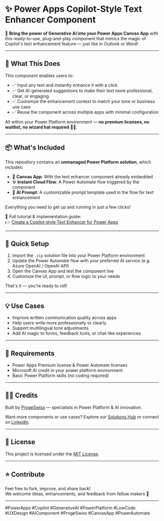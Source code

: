 # ✨ Power Apps Copilot-Style Text Enhancer Component

🚀 **Bring the power of Generative AI into your Power Apps Canvas App** with this ready-to-use, plug-and-play component that mimics the magic of Copilot's text enhancement feature — just like in Outlook or Word!

---

## 🎯 What This Does

This component enables users to:
- ✅ Input any text and instantly enhance it with a click
- ✅ Get AI-generated suggestions to make their text more professional, clear, or engaging
- ✅ Customize the enhancement context to match your tone or business use case
- ✅ Reuse the component across multiple apps with minimal configuration

All within your Power Platform environment — **no premium licenses, no waitlist, no wizard hat required** 🧙‍♂️.

---

## 📦 What's Included

This repository contains an **unmanaged Power Platform solution**, which includes:

- 🎨 **Canvas App**: With the text enhancer component already embedded
- ⚙️ **Instant Cloud Flow**: A Power Automate flow triggered by the component
- 🧠 **AI Prompt**: A customizable prompt template used in the flow for text enhancement

Everything you need to get up and running in just a few clicks!

📖 Full tutorial & implementation guide:  
👉 [Create a Copilot-style Text Enhancer for Power Apps](https://www.progeswiss.ch/post/create-a-copilot-like-text-enhancer-component-for-power-apps)

---

## 🚀 Quick Setup

1. Import the `.zip` solution file into your Power Platform environment  
2. Update the Power Automate flow with your preferred AI service (e.g. Azure OpenAI / OpenAI API)  
3. Open the Canvas App and test the component live  
4. Customize the UI, prompt, or flow logic to your needs  

That's it — you're ready to roll!

---

## 💡 Use Cases

- Improve written communication quality across apps  
- Help users write more professionally or clearly  
- Support multilingual tone adjustments  
- Add AI magic to forms, feedback tools, or chat-like experiences  

---

## 🧩 Requirements

- Power Apps Premium license & Power Automate licenses 
- Microsoft AI credit in your power platform environment
- Basic Power Platform skills (no coding required)

---

## 🧑‍💻 Credits

Built by [ProgeSwiss](https://www.progeswiss.ch) — specialists in Power Platform & AI innovation.

Want more components or use cases? Explore our [Solutions Hub](https://www.progeswiss.ch/solutions) or connect on [LinkedIn](https://www.linkedin.com/company/progeswiss).

---

## 📄 License

This project is licensed under the [MIT License](LICENSE).

---

## ⭐ Contribute

Feel free to fork, improve, and share back!  
We welcome ideas, enhancements, and feedback from fellow makers 💬

---

#PowerApps #Copilot #GenerativeAI #PowerPlatform #LowCode #UXDesign #AIComponent #ProgeSwiss #CanvasApp #PowerAutomate
